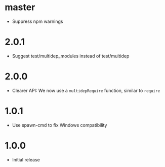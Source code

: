 # master

* Suppress npm warnings

# 2.0.1

* Suggest test/multidep_modules instead of test/multidep

# 2.0.0

* Clearer API: We now use a `multidepRequire` function, similar to `require`

# 1.0.1

* Use spawn-cmd to fix Windows compatibility

# 1.0.0

* Initial release
